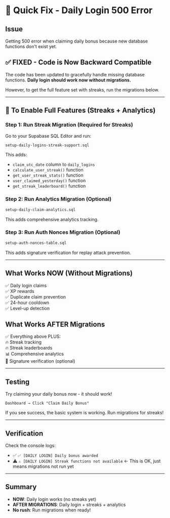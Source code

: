 # 🔧 Quick Fix - Daily Login 500 Error

## Issue
Getting 500 error when claiming daily bonus because new database functions don't exist yet.

## ✅ FIXED - Code is Now Backward Compatible

The code has been updated to gracefully handle missing database functions. **Daily login should work now without migrations.**

However, to get the full feature set with streaks, run the migrations below.

---

## 🚀 To Enable Full Features (Streaks + Analytics)

### Step 1: Run Streak Migration (Required for Streaks)

Go to your Supabase SQL Editor and run:

```bash
setup-daily-logins-streak-support.sql
```

This adds:
- `claim_utc_date` column to `daily_logins`
- `calculate_user_streak()` function
- `get_user_streak_stats()` function
- `user_claimed_yesterday()` function
- `get_streak_leaderboard()` function

### Step 2: Run Analytics Migration (Optional)

```bash
setup-daily-claim-analytics.sql
```

This adds comprehensive analytics tracking.

### Step 3: Run Auth Nonces Migration (Optional)

```bash
setup-auth-nonces-table.sql
```

This adds signature verification for replay attack prevention.

---

## What Works NOW (Without Migrations)

✅ Daily login claims  
✅ XP rewards  
✅ Duplicate claim prevention  
✅ 24-hour cooldown  
✅ Level-up detection  

## What Works AFTER Migrations

✅ Everything above PLUS:  
🔥 Streak tracking  
🔥 Streak leaderboards  
📊 Comprehensive analytics  
🔐 Signature verification (optional)  

---

## Testing

Try claiming your daily bonus now - it should work!

```
Dashboard → Click "Claim Daily Bonus"
```

If you see success, the basic system is working. Run migrations for streaks!

---

## Verification

Check the console logs:
- ✅ `✅ [DAILY LOGIN] Daily bonus awarded`
- ⚠️ `⚠️ [DAILY LOGIN] Streak functions not available` ← This is OK, just means migrations not run yet

---

## Summary

- **NOW**: Daily login works (no streaks yet)
- **AFTER MIGRATIONS**: Daily login + streaks + analytics
- **No rush**: Run migrations when ready!

